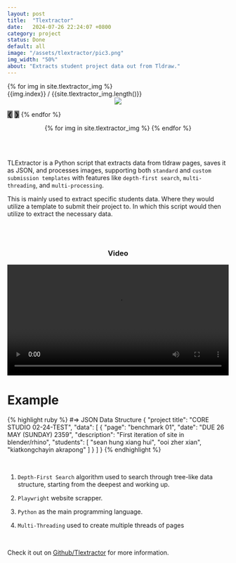 ```yaml
---
layout: post
title:  "Tlextractor"
date:   2024-07-26 22:24:07 +0800
category: project
status: Done
default: all
image: "/assets/tlextractor/pic3.png"
img_width: "50%"
about: "Extracts student project data out from Tldraw."
---
```


<div class="slideshow-container">
 {% for img in site.tlextractor_img %}
  <div class="mySlides fade">
    <div class="numbertext">{{img.index}} / {{site.tlextractor_img.length()}}</div>
    <div style="width: 100%; text-align: center;">
      <img src="/assets/tlextractor/{{img.img_name}}" style="width: {{img.width}}">
    </div>
  </div>

  <a style="background-color: #717171;" class="prev" onclick="plusSlides(-1)">❮</a>
  <a style="background-color: #717171;" class="next" onclick="plusSlides(1)">❯</a>
 {% endfor %}
</div>

<div style="text-align:center">
  {% for img in site.tlextractor_img %}
    <span class="dot" onclick="currentSlide({{img.index}})"></span> 
  {% endfor %}
</div>

<br><br>

TLExtractor is a Python script that extracts data from tldraw pages, saves it as JSON, and processes images, supporting both `standard` and `custom submission templates` with features like `depth-first search`, `multi-threading`, and `multi-processing`.

This is mainly used to extract specific students data. Where they would utilize a template to submit their project to. In which this script would then utilize to extract the necessary data.



<br><br>

<div class="video-container">
  <h3 style="text-align: center;">Video</h3>
  
  <video src="https://github.com/user-attachments/assets/dc9f5a26-42ee-4a25-8939-9bdc7ec75dfa" controls="controls" style="width: 100%;"></video>
</div>


# Example
{% highlight ruby %}
#=> JSON Data Structure
{
     "project title": "CORE STUDIO 02-24-TEST",
     "data": [
         {
             "page": "benchmark 01",
             "date": "DUE 26 MAY (SUNDAY) 2359",
             "description": "First iteration of site in blender/rhino",
             "students": [
                 "sean hung xiang hui",
                 "ooi zher xian",
                 "kiatkongchayin akrapong"
             ]
         }
     ]
}
{% endhighlight %}

<br>

1. `Depth-First Search` algorithm used to search through tree-like data structure, starting from the deepest and working up.

1. `Playwright` website scrapper.

1. `Python` as the main programming language.

1. `Multi-Threading` used to create multiple threads of pages

<br>

Check it out on [Github/Tlextractor][github] for more information.

[github]: https://github.com/LamJingJie/tlextractor


<link rel="stylesheet" type="text/css" href="/exproject-portfolio/style/tlextractor/tlextractor.css">
<script src="/exproject-portfolio/style/tlextractor/tlextractor.js"></script>